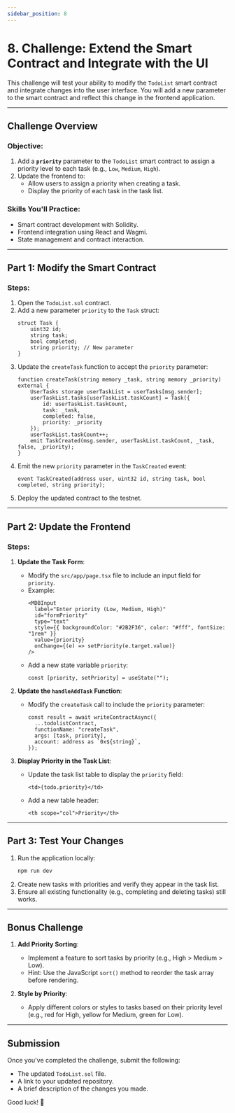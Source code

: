 ```yaml
---
sidebar_position: 8
---
```


# 8. Challenge: Extend the Smart Contract and Integrate with the UI

This challenge will test your ability to modify the `TodoList` smart contract and integrate changes into the user interface. You will add a new parameter to the smart contract and reflect this change in the frontend application.

---

## Challenge Overview

### Objective:
1. Add a **`priority`** parameter to the `TodoList` smart contract to assign a priority level to each task (e.g., `Low`, `Medium`, `High`).
2. Update the frontend to:
   - Allow users to assign a priority when creating a task.
   - Display the priority of each task in the task list.

### Skills You'll Practice:
- Smart contract development with Solidity.
- Frontend integration using React and Wagmi.
- State management and contract interaction.

---

## Part 1: Modify the Smart Contract

### Steps:
1. Open the `TodoList.sol` contract.
2. Add a new parameter `priority` to the `Task` struct:
   ```solidity
   struct Task {
       uint32 id;
       string task;
       bool completed;
       string priority; // New parameter
   }
   ```
3. Update the `createTask` function to accept the `priority` parameter:
   ```solidity
   function createTask(string memory _task, string memory _priority) external {
       UserTasks storage userTaskList = userTasks[msg.sender];
       userTaskList.tasks[userTaskList.taskCount] = Task({
           id: userTaskList.taskCount,
           task: _task,
           completed: false,
           priority: _priority
       });
       userTaskList.taskCount++;
       emit TaskCreated(msg.sender, userTaskList.taskCount, _task, false, _priority);
   }
   ```
4. Emit the new `priority` parameter in the `TaskCreated` event:
   ```solidity
   event TaskCreated(address user, uint32 id, string task, bool completed, string priority);
   ```
5. Deploy the updated contract to the testnet.

---

## Part 2: Update the Frontend

### Steps:
1. **Update the Task Form**:
   - Modify the `src/app/page.tsx` file to include an input field for `priority`.
   - Example:
     ```tsx
     <MDBInput
       label="Enter priority (Low, Medium, High)"
       id="formPriority"
       type="text"
       style={{ backgroundColor: "#2B2F36", color: "#fff", fontSize: "1rem" }}
       value={priority}
       onChange={(e) => setPriority(e.target.value)}
     />
     ```
   - Add a new state variable `priority`:
     ```tsx
     const [priority, setPriority] = useState("");
     ```

2. **Update the `handleAddTask` Function**:
   - Modify the `createTask` call to include the `priority` parameter:
     ```tsx
     const result = await writeContractAsync({
       ...todolistContract,
       functionName: "createTask",
       args: [task, priority],
       account: address as `0x${string}`,
     });
     ```

3. **Display Priority in the Task List**:
   - Update the task list table to display the `priority` field:
     ```tsx
     <td>{todo.priority}</td>
     ```
   - Add a new table header:
     ```tsx
     <th scope="col">Priority</th>
     ```

---

## Part 3: Test Your Changes

1. Run the application locally:
   ```sh
   npm run dev
   ```
2. Create new tasks with priorities and verify they appear in the task list.
3. Ensure all existing functionality (e.g., completing and deleting tasks) still works.

---

## Bonus Challenge

1. **Add Priority Sorting**:
   - Implement a feature to sort tasks by priority (e.g., High > Medium > Low).
   - Hint: Use the JavaScript `sort()` method to reorder the task array before rendering.

2. **Style by Priority**:
   - Apply different colors or styles to tasks based on their priority level (e.g., red for High, yellow for Medium, green for Low).

---

## Submission
Once you've completed the challenge, submit the following:
- The updated `TodoList.sol` file.
- A link to your updated repository.
- A brief description of the changes you made.

Good luck! 🚀
